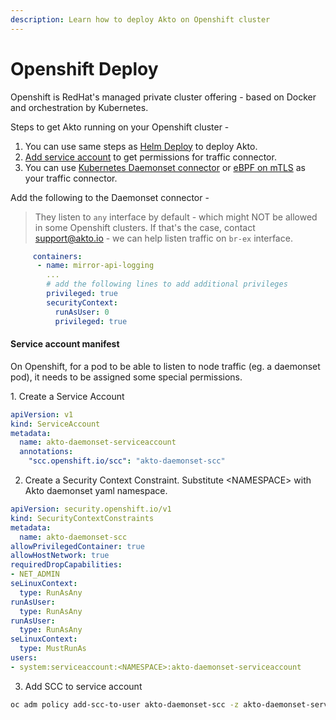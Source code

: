 ```yaml
---
description: Learn how to deploy Akto on Openshift cluster
---
```


# Openshift Deploy

Openshift is RedHat's managed private cluster offering - based on Docker and orchestration by Kubernetes.&#x20;

Steps to get Akto running on your Openshift cluster -&#x20;

1. You can use same steps as [Helm Deploy](helm-deploy.md) to deploy Akto.&#x20;
2. [Add service account](openshift-deploy.md#service-account-manifest) to get permissions for traffic connector.
3. You can use [Kubernetes Daemonset connector](../traffic-connections/traffic-data-sources/kubernetes.md) or [eBPF on mTLS](../traffic-connections/traffic-data-sources/ebpf-mtls.md) as your traffic connector.&#x20;

Add the following to the Daemonset connector -&#x20;

> They listen to `any` interface by default - which might NOT be allowed in some Openshift clusters. If that's the case, contact support@akto.io - we can help listen traffic on `br-ex` interface.

```yaml
     containers:
      - name: mirror-api-logging
        ... 
        # add the following lines to add additional privileges
        privileged: true	
        securityContext:
          runAsUser: 0
          privileged: true
```

#### Service account manifest&#x20;

On Openshift, for a pod to be able to listen to node traffic (eg. a daemonset pod), it needs to be assigned some special permissions.

1\. Create a Service Account&#x20;

```yaml
apiVersion: v1
kind: ServiceAccount
metadata:
  name: akto-daemonset-serviceaccount
  annotations:
    "scc.openshift.io/scc": "akto-daemonset-scc"
```

2. Create a Security Context Constraint. Substitute \<NAMESPACE> with Akto daemonset yaml namespace.

```yaml
apiVersion: security.openshift.io/v1
kind: SecurityContextConstraints
metadata:
  name: akto-daemonset-scc
allowPrivilegedContainer: true
allowHostNetwork: true
requiredDropCapabilities:
- NET_ADMIN
seLinuxContext:
  type: RunAsAny
runAsUser:
  type: RunAsAny
runAsUser:
  type: RunAsAny
seLinuxContext:
  type: MustRunAs
users:
- system:serviceaccount:<NAMESPACE>:akto-daemonset-serviceaccount
```

3. Add SCC to service account

```bash
oc adm policy add-scc-to-user akto-daemonset-scc -z akto-daemonset-serviceaccount
```

